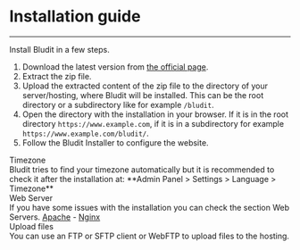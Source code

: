 # Installation guide
<!-- Position: 3 -->
---
Install Bludit in a few steps.
1. Download the latest version from [the official page](https://www.bludit.com).
2. Extract the zip file.
3. Upload the extracted content of the zip file to the directory of your server/hosting, where Bludit will be installed. This can be the root directory or a subdirectory like for example `/bludit`.
4. Open the directory with the installation in your browser. If it is in the root directory `https://www.example.com`, if it is in a subdirectory for example `https://www.example.com/bludit/`.
5. Follow the Bludit Installer to configure the website.

<div class="note">
<div class="title">Timezone</div>
Bludit tries to find your timezone automatically but it is recommended to check it after the installation at:
**Admin Panel > Settings > Language > Timezone**
</div>

<div class="note">
<div class="title">Web Server</div>
If you have some issues with the installation you can check the section Web Servers. <a href="https://docs.bludit.com/en/webservers/apache">Apache</a> - <a href="https://docs.bludit.com/en/webservers/nginx">Nginx</a>
</div>

<div class="note">
<div class="title">Upload files</div>
You can use an FTP or SFTP client or WebFTP to upload files to the hosting.
</div>
